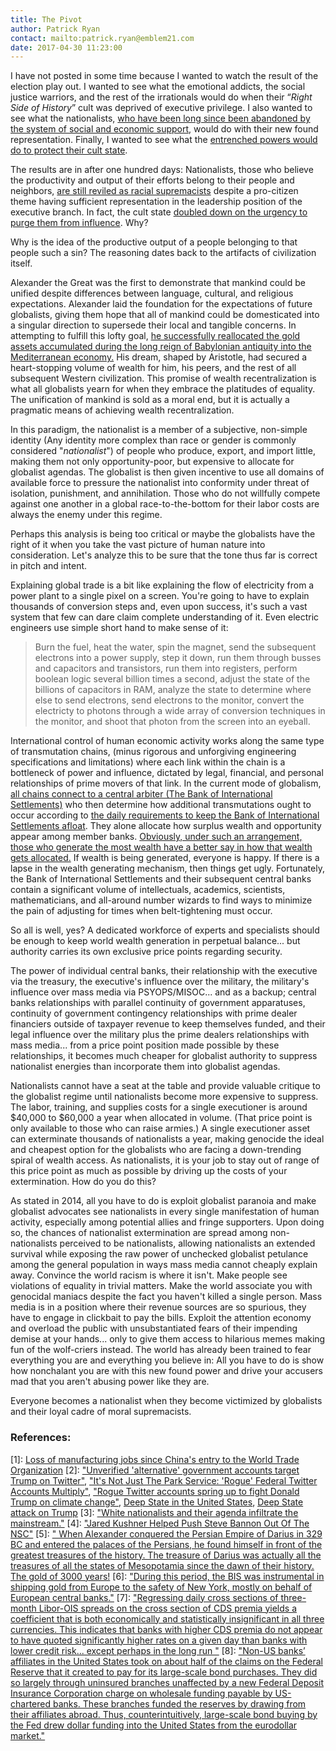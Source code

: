 ```yaml
---
title: The Pivot
author: Patrick Ryan
contact: mailto:patrick.ryan@emblem21.com
date: 2017-04-30 11:23:00
---
```

I have not posted in some time because I wanted to watch the result of the election play out.  I wanted to see what the emotional addicts, the social justice warriors, and the rest of the irrationals would do when their “*Right Side of History*” cult was deprived of executive privilege.  I also wanted to see what the nationalists, [who have been long since been abandoned by the system of social and economic support](#1), would do with their new found representation.  Finally, I wanted to see what the [entrenched powers would do to protect their cult state](#2).

The results are in after one hundred days: Nationalists, those who believe the productivity and output of their efforts belong to their people and neighbors, [are still reviled as racial supremacists](#3) despite a pro-citizen theme having sufficient representation in the leadership position of the executive branch. In fact, the cult state [doubled down on the urgency to purge them from influence](#4).  Why?

Why is the idea of the productive output of a people belonging to that people such a sin?  The reasoning dates back to the artifacts of civilization itself.

Alexander the Great was the first to demonstrate that mankind could be unified despite differences between language, cultural, and religious expectations.  Alexander laid the foundation for the expectations of future globalists, giving them hope that all of mankind could be domesticated into a singular direction to supersede their local and tangible concerns.  In attempting to fulfill this lofty goal, [he successfully reallocated the gold assets accumulated during the long reign of Babylonian antiquity into the Mediterranean economy.](#5)  His dream, shaped by Aristotle, had secured a heart-stopping volume of wealth for him, his peers, and the rest of all subsequent Western civilization.  This promise of wealth recentralization is what all globalists yearn for when they embrace the platitudes of equality.  The unification of mankind is sold as a moral end, but it is actually a pragmatic means of achieving wealth recentralization.

In this paradigm, the nationalist is a member of a subjective, non-simple identity (Any identity more complex than race or gender is commonly considered "*nationalist*") of people who produce, export, and import little, making them not only opportunity-poor, but expensive to allocate for globalist agendas.  The globalist is then given incentive to use all domains of available force to pressure the nationalist into conformity under threat of isolation, punishment, and annihilation.  Those who do not willfully compete against one another in a global race-to-the-bottom for their labor costs are always the enemy under this regime.

Perhaps this analysis is being too critical or maybe the globalists have the right of it when you take the vast picture of human nature into consideration.  Let's analyze this to be sure that the tone thus far is correct in pitch and intent.

Explaining global trade is a bit like explaining the flow of electricity from a power plant to a single pixel on a screen.  You're going to have to explain thousands of conversion steps and, even upon success, it's such a vast system that few can dare claim complete understanding of it.  Even electric engineers use simple short hand to make sense of it:

> Burn the fuel, heat the water, spin the magnet, send the subsequent electrons into a power supply, step it down, run them through busses and capacitors and transistors, run them into registers, perform boolean logic several billion times a second, adjust the state of the billions of capacitors in RAM, analyze the state to determine where else to send electrons, send electrons to the monitor, convert the electricty to photons through a wide array of conversion techniques in the monitor, and shoot that photon from the screen into an eyeball.
 
International control of human economic activity works along the same type of transmutation chains, (minus rigorous and unforgiving engineering specifications and limitations) where each link within the chain is a bottleneck of power and influence, dictated by legal, financial, and personal relationships of prime movers of that link.  In the current mode of globalism, [all chains connect to a central arbiter (The Bank of International Settlements)](#6) who then determine how additional transmutations ought to occur according to [the daily requirements to keep the Bank of International Settlements afloat](#7).  They alone allocate how surplus wealth and opportunity appear among member banks.  [Obviously, under such an arrangement, those who generate the most wealth have a better say in how that wealth gets allocated.](#8)  If wealth is being generated, everyone is happy.  If there is a lapse in the wealth generating mechanism, then things get ugly.  Fortunately, the Bank of International Settlements and their subsequent central banks contain a significant volume of intellectuals, academics, scientists, mathematicians, and all-around number wizards to find ways to minimize the pain of adjusting for times when belt-tightening must occur.

So all is well, yes?  A dedicated workforce of experts and specialists should be enough to keep world wealth generation in perpetual balance... but authority carries its own exclusive price points regarding security.

The power of individual central banks, their relationship with the executive via the treasury, the executive's influence over the military, the military's influence over mass media via PSYOPS/MISOC... and as a backup; central banks relationships with parallel continuity of government apparatuses, continuity of government contingency relationships with prime dealer financiers outside of taxpayer revenue to keep themselves funded, and their legal influence over the military plus the prime dealers relationships with mass media... from a price point position made possible by these relationships, it becomes much cheaper for globalist authority to suppress nationalist energies than incorporate them into globalist agendas.

Nationalists cannot have a seat at the table and provide valuable critique to the globalist regime until nationalists become more expensive to suppress.  The labor, training, and supplies costs for a single executioner is around $40,000 to $60,000 a year when allocated in volume.  (That price point is only available to those who can raise armies.)  A single executioner asset can exterminate thousands of nationalists a year, making genocide the ideal and cheapest option for the globalists who are facing a down-trending spiral of wealth access.  As nationalists, it is your job to stay out of range of this price point as much as possible by driving up the costs of your extermination.  How do you do this?

As stated in 2014, all you have to do is exploit globalist paranoia and make globalist advocates see nationalists in every single manifestation of human activity, especially among potential allies and fringe supporters.  Upon doing so, the chances of nationalist extermination are spread among non-nationalists perceived to be nationalists, allowing nationalists an extended survival while exposing the raw power of unchecked globalist petulance among the general population in ways mass media cannot cheaply explain away.  Convince the world racism is where it isn't.  Make people see violations of equality in trivial matters.  Make the world associate you with genocidal maniacs despite the fact you haven't killed a single person.  Mass media is in a position where their revenue sources are so spurious, they have to engage in clickbait to pay the bills.  Exploit the attention economy and overload the public with unsubstantiated fears of their impending demise at your hands... only to give them access to hilarious memes making fun of the wolf-criers instead.  The world has already been trained to fear everything you are and everything you believe in:  All you have to do is show how nonchalant you are with this new found power and drive your accusers mad that you aren't abusing power like they are.

Everyone becomes a nationalist when they become victimized by globalists and their loyal cadre of moral supremacists.

### References:

[<a name="1">1</a>]: [Loss of manufacturing jobs since China's entry to the World Trade Organization](http://archive.is/dfnfm)
[<a name="2">2</a>]: ["Unverified 'alternative' government accounts target Trump on Twitter"](http://archive.is/v8l8N), ["It's Not Just The Park Service: 'Rogue' Federal Twitter Accounts Multiply"](http://archive.is/GhEh3), ["Rogue Twitter accounts spring up to fight Donald Trump on climate change"](http://archive.is/1KkED), [Deep State in the United States](https://en.wikipedia.org/wiki/Deep_state_in_the_United_States),  [Deep State attack on Trump](https://en.wikipedia.org/wiki/Deep_state_in_the_United_States)
[<a name="3">3</a>]: ["White nationalists and their agenda infiltrate the mainstream."](http://archive.is/SNAqn)
[<a name="4">4</a>]: ["Jared Kushner Helped Push Steve Bannon Out Of The NSC"](http://archive.is/y9cqY)
[<a name="5">5</a>]: [" When Alexander conquered the Persian Empire of Darius in 329 BC and entered the palaces of the Persians, he found himself in front of the greatest treasures of the history. The treasure of Darius was actually all the treasures of all the states of Mesopotamia since the dawn of their history. The gold of 3000 years!](http://archive.is/6Norn#selection-815.129-815.445)
[<a name="6">6</a>]: ["During this period, the BIS was instrumental in shipping gold from Europe to the safety of New York, mostly on behalf of European central banks."](archive.is/EZrBl#selection-2557.0-2557.357)
[<a name="7">7</a>]: ["Regressing daily cross sections of three-month Libor-OIS spreads on the cross section of CDS premia yields a coefficient that is both economically and statistically insignificant in all three currencies.  This indicates that banks with higher CDS premia do not appear to have quoted significantly higher rates on a given day than banks with lower credit risk... except perhaps in the long run  "](http://www.bis.org/publ/qtrpdf/r_qt0803f.pdf)
[<a name="8">8</a>]: ["Non-US banks’ affiliates in the United States took on about half of the claims on the Federal Reserve that it created to pay for its large-scale bond purchases. They did so largely through uninsured  branches  unaffected  by  a  new  Federal  Deposit  Insurance  Corporation  charge  on wholesale  funding  payable  by  US-chartered  banks.  These  branches  funded  the  reserves  by drawing from their affiliates abroad. Thus, counterintuitively, large-scale bond buying by the Fed drew dollar funding into the United States from the eurodollar market."](https://www.bis.org/publ/qtrpdf/r_qt1403i.htm)